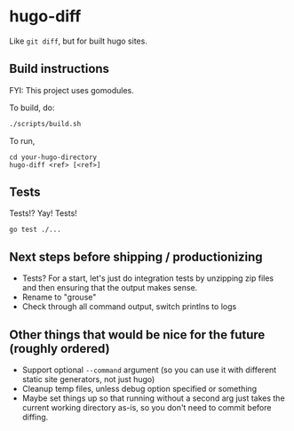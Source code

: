 # hugo-diff

Like `git diff`, but for built hugo sites.

## Build instructions

FYI: This project uses gomodules.

To build, do:

```sh
./scripts/build.sh
```

To run,

```
cd your-hugo-directory
hugo-diff <ref> [<ref>]
```

## Tests

Tests!? Yay! Tests!

```
go test ./...
```

## Next steps before shipping / productionizing
- Tests? For a start, let's just do integration tests by unzipping zip files and then ensuring that the output makes sense.
- Rename to "grouse"
- Check through all command output, switch printlns to logs

## Other things that would be nice for the future (roughly ordered)
- Support optional `--command` argument (so you can use it with different static site generators, not just hugo)
- Cleanup temp files, unless debug option specified or something
- Maybe set things up so that running without a second arg just takes the current working directory as-is, so you don't need to commit before diffing.
